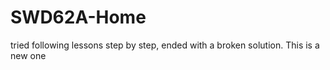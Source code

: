# SWD62A-Home
tried following lessons step by step, ended with a broken solution. This is a new one
